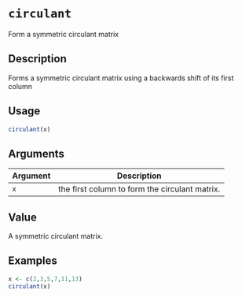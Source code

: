 # `circulant`

Form a symmetric circulant matrix


## Description

Forms a symmetric circulant matrix using a backwards shift of its first column


## Usage

```r
circulant(x)
```


## Arguments

Argument      |Description
------------- |----------------
`x`     |     the first column to form the circulant matrix.


## Value

A symmetric circulant matrix.


## Examples

```r
x <- c(2,3,5,7,11,13)
circulant(x)
```


